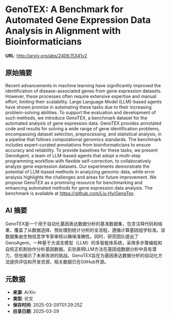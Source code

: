 # GenoTEX: A Benchmark for Automated Gene Expression Data Analysis in Alignment with Bioinformaticians

**URL**: http://arxiv.org/abs/2406.15341v2

## 原始摘要

Recent advancements in machine learning have significantly improved the
identification of disease-associated genes from gene expression datasets.
However, these processes often require extensive expertise and manual effort,
limiting their scalability. Large Language Model (LLM)-based agents have shown
promise in automating these tasks due to their increasing problem-solving
abilities. To support the evaluation and development of such methods, we
introduce GenoTEX, a benchmark dataset for the automated analysis of gene
expression data. GenoTEX provides annotated code and results for solving a wide
range of gene identification problems, encompassing dataset selection,
preprocessing, and statistical analysis, in a pipeline that follows
computational genomics standards. The benchmark includes expert-curated
annotations from bioinformaticians to ensure accuracy and reliability. To
provide baselines for these tasks, we present GenoAgent, a team of LLM-based
agents that adopt a multi-step programming workflow with flexible
self-correction, to collaboratively analyze gene expression datasets. Our
experiments demonstrate the potential of LLM-based methods in analyzing genomic
data, while error analysis highlights the challenges and areas for future
improvement. We propose GenoTEX as a promising resource for benchmarking and
enhancing automated methods for gene expression data analysis. The benchmark is
available at https://github.com/Liu-Hy/GenoTex.


## AI 摘要

GenoTEX是一个用于自动化基因表达数据分析的基准数据集，包含注释代码和结果，覆盖了从数据选择、预处理到统计分析的全流程，遵循计算基因组学标准。该数据集由生物信息学专家审核以确保准确性。同时，研究团队提出了GenoAgent，一种基于大语言模型（LLM）的多智能体系统，采用多步骤编程和自校正机制协作分析基因数据。实验表明LLM方法在基因组数据分析中具有潜力，但也揭示了未来改进的挑战。GenoTEX旨在为基因表达数据分析的自动化方法提供评估和开发资源，相关数据已在GitHub开源。

## 元数据

- **来源**: ArXiv
- **类型**: 论文
- **保存时间**: 2025-03-29T01:29:25Z
- **目录日期**: 2025-03-29

